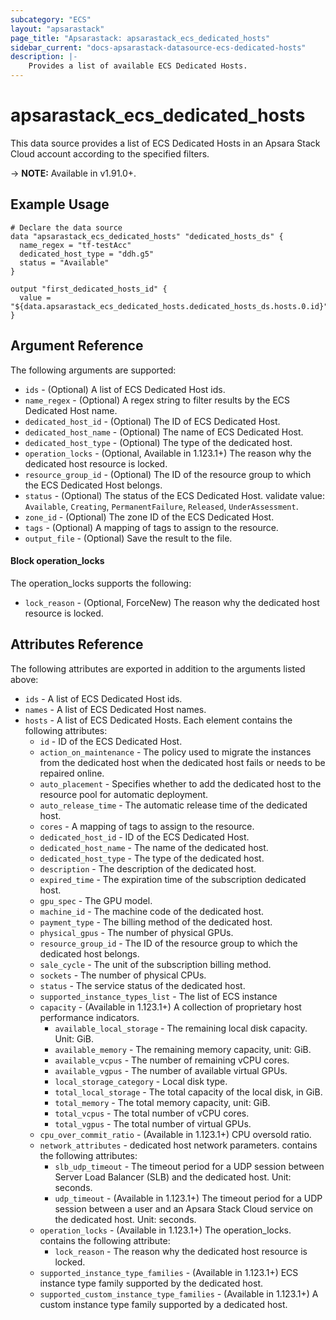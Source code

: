 ```yaml
---
subcategory: "ECS"
layout: "apsarastack"
page_title: "Apsarastack: apsarastack_ecs_dedicated_hosts"
sidebar_current: "docs-apsarastack-datasource-ecs-dedicated-hosts"
description: |-
    Provides a list of available ECS Dedicated Hosts.
---
```


# apsarastack\_ecs\_dedicated\_hosts

This data source provides a list of ECS Dedicated Hosts in an Apsara Stack Cloud account according to the specified filters.
 
-> **NOTE:** Available in v1.91.0+.

## Example Usage

```
# Declare the data source
data "apsarastack_ecs_dedicated_hosts" "dedicated_hosts_ds" {
  name_regex = "tf-testAcc"
  dedicated_host_type = "ddh.g5"
  status = "Available"
}

output "first_dedicated_hosts_id" {
  value = "${data.apsarastack_ecs_dedicated_hosts.dedicated_hosts_ds.hosts.0.id}"
}
```

## Argument Reference

The following arguments are supported:

* `ids` - (Optional) A list of ECS Dedicated Host ids.
* `name_regex` - (Optional) A regex string to filter results by the ECS Dedicated Host name.
* `dedicated_host_id` - (Optional) The ID of ECS Dedicated Host.
* `dedicated_host_name` - (Optional) The name of ECS Dedicated Host.
* `dedicated_host_type` - (Optional) The type of the dedicated host.
* `operation_locks` - (Optional, Available in 1.123.1+) The reason why the dedicated host resource is locked.
* `resource_group_id` - (Optional) The ID of the resource group to which the ECS Dedicated Host belongs.
* `status` - (Optional) The status of the ECS Dedicated Host. validate value: `Available`, `Creating`, `PermanentFailure`, `Released`, `UnderAssessment`.
* `zone_id` - (Optional) The zone ID of the ECS Dedicated Host.
* `tags` - (Optional) A mapping of tags to assign to the resource.
* `output_file` - (Optional) Save the result to the file.

#### Block operation_locks

The operation_locks supports the following: 

* `lock_reason` - (Optional, ForceNew) The reason why the dedicated host resource is locked.

## Attributes Reference

The following attributes are exported in addition to the arguments listed above:

* `ids` -  A list of ECS Dedicated Host ids. 
* `names` -  A list of ECS Dedicated Host names.
* `hosts` - A list of ECS Dedicated Hosts. Each element contains the following attributes:
  * `id` - ID of the ECS Dedicated Host.
  * `action_on_maintenance` - The policy used to migrate the instances from the dedicated host when the dedicated host fails or needs to be repaired online.
  * `auto_placement` - Specifies whether to add the dedicated host to the resource pool for automatic deployment.
  * `auto_release_time` - The automatic release time of the dedicated host.
  * `cores` - A mapping of tags to assign to the resource.
  * `dedicated_host_id` - ID of the ECS Dedicated Host.
  * `dedicated_host_name` - The name of the dedicated host.
  * `dedicated_host_type` - The type of the dedicated host.
  * `description` - The description of the dedicated host.
  * `expired_time` - The expiration time of the subscription dedicated host.
  * `gpu_spec` - The GPU model.
  * `machine_id` - The machine code of the dedicated host.
  * `payment_type` - The billing method of the dedicated host.
  * `physical_gpus` - The number of physical GPUs.
  * `resource_group_id` - The ID of the resource group to which the dedicated host belongs.
  * `sale_cycle` - The unit of the subscription billing method.
  * `sockets` - The number of physical CPUs.
  * `status` - The service status of the dedicated host.
  * `supported_instance_types_list` - The list of ECS instance
  * `capacity` - (Available in 1.123.1+) A collection of proprietary host performance indicators.
    * `available_local_storage` - The remaining local disk capacity. Unit: GiB.
    * `available_memory` - The remaining memory capacity, unit: GiB.
    * `available_vcpus` - The number of remaining vCPU cores.
    * `available_vgpus` - The number of available virtual GPUs.
    * `local_storage_category` - Local disk type.
    * `total_local_storage` - The total capacity of the local disk, in GiB.
    * `total_memory` - The total memory capacity, unit: GiB.
    * `total_vcpus` - The total number of vCPU cores.
    * `total_vgpus` - The total number of virtual GPUs.
  * `cpu_over_commit_ratio` - (Available in 1.123.1+) CPU oversold ratio.
  * `network_attributes` - dedicated host network parameters. contains the following attributes:
    * `slb_udp_timeout` - The timeout period for a UDP session between Server Load Balancer (SLB) and the dedicated host. Unit: seconds.
    * `udp_timeout` - (Available in 1.123.1+) The timeout period for a UDP session between a user and an Apsara Stack Cloud service on the dedicated host. Unit: seconds.
  * `operation_locks` - (Available in 1.123.1+) The operation_locks. contains the following attribute:
    * `lock_reason` - The reason why the dedicated host resource is locked.
  * `supported_instance_type_families` - (Available in 1.123.1+) ECS instance type family supported by the dedicated host.
  * `supported_custom_instance_type_families` - (Available in 1.123.1+) A custom instance type family supported by a dedicated host.
  
   
    
